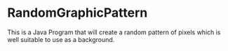 # RandomGraphicPattern
This is a Java Program that will create a random pattern of pixels which is well suitable to use as a background.
